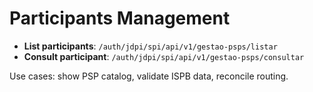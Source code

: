
# Participants Management

- **List participants**: `/auth/jdpi/spi/api/v1/gestao-psps/listar`
- **Consult participant**: `/auth/jdpi/spi/api/v1/gestao-psps/consultar`

Use cases: show PSP catalog, validate ISPB data, reconcile routing.
